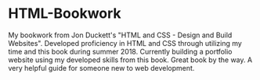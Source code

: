 # HTML-Bookwork
My bookwork from Jon Duckett's "HTML and CSS - Design and Build Websites". Developed proficiency in HTML and CSS through utilizing my time and this book during summer 2018. Currently building a portfolio website using my developed skills from this book. Great book by the way. A very helpful guide for someone new to web development.
